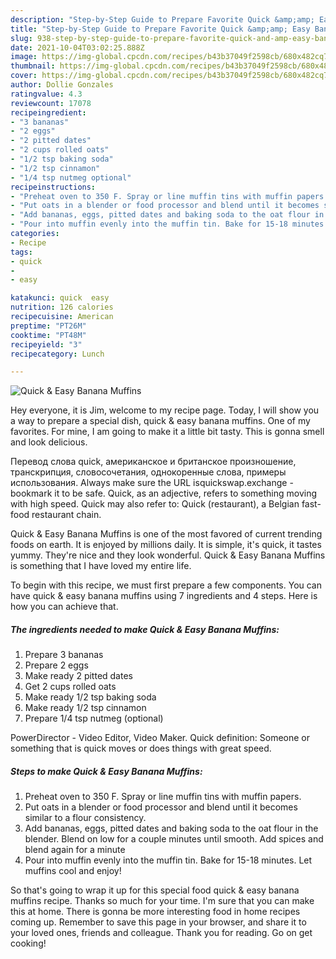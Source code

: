 ```yaml
---
description: "Step-by-Step Guide to Prepare Favorite Quick &amp;amp; Easy Banana Muffins"
title: "Step-by-Step Guide to Prepare Favorite Quick &amp;amp; Easy Banana Muffins"
slug: 938-step-by-step-guide-to-prepare-favorite-quick-and-amp-easy-banana-muffins
date: 2021-10-04T03:02:25.888Z
image: https://img-global.cpcdn.com/recipes/b43b37049f2598cb/680x482cq70/quick-easy-banana-muffins-recipe-main-photo.jpg
thumbnail: https://img-global.cpcdn.com/recipes/b43b37049f2598cb/680x482cq70/quick-easy-banana-muffins-recipe-main-photo.jpg
cover: https://img-global.cpcdn.com/recipes/b43b37049f2598cb/680x482cq70/quick-easy-banana-muffins-recipe-main-photo.jpg
author: Dollie Gonzales
ratingvalue: 4.3
reviewcount: 17078
recipeingredient:
- "3 bananas"
- "2 eggs"
- "2 pitted dates"
- "2 cups rolled oats"
- "1/2 tsp baking soda"
- "1/2 tsp cinnamon"
- "1/4 tsp nutmeg optional"
recipeinstructions:
- "Preheat oven to 350 F. Spray or line muffin tins with muffin papers."
- "Put oats in a blender or food processor and blend until it becomes similar to a flour consistency."
- "Add bananas, eggs, pitted dates and baking soda to the oat flour in the blender. Blend on low for a couple minutes until smooth. Add spices and blend again for a minute"
- "Pour into muffin evenly into the muffin tin. Bake for 15-18 minutes. Let muffins cool and enjoy!"
categories:
- Recipe
tags:
- quick
- 
- easy

katakunci: quick  easy 
nutrition: 126 calories
recipecuisine: American
preptime: "PT26M"
cooktime: "PT48M"
recipeyield: "3"
recipecategory: Lunch

---
```



![Quick &amp; Easy Banana Muffins](https://img-global.cpcdn.com/recipes/b43b37049f2598cb/680x482cq70/quick-easy-banana-muffins-recipe-main-photo.jpg)

Hey everyone, it is Jim, welcome to my recipe page. Today, I will show you a way to prepare a special dish, quick &amp; easy banana muffins. One of my favorites. For mine, I am going to make it a little bit tasty. This is gonna smell and look delicious.

Перевод слова quick, американское и британское произношение, транскрипция, словосочетания, однокоренные слова, примеры использования. Always make sure the URL isquickswap.exchange - bookmark it to be safe. Quick, as an adjective, refers to something moving with high speed. Quick may also refer to: Quick (restaurant), a Belgian fast-food restaurant chain.

Quick &amp; Easy Banana Muffins is one of the most favored of current trending foods on earth. It is enjoyed by millions daily. It is simple, it's quick, it tastes yummy. They're nice and they look wonderful. Quick &amp; Easy Banana Muffins is something that I have loved my entire life.


To begin with this recipe, we must first prepare a few components. You can have quick &amp; easy banana muffins using 7 ingredients and 4 steps. Here is how you can achieve that.

<!--inarticleads1-->

##### The ingredients needed to make Quick &amp; Easy Banana Muffins:

1. Prepare 3 bananas
1. Prepare 2 eggs
1. Make ready 2 pitted dates
1. Get 2 cups rolled oats
1. Make ready 1/2 tsp baking soda
1. Make ready 1/2 tsp cinnamon
1. Prepare 1/4 tsp nutmeg (optional)


PowerDirector - Video Editor, Video Maker. Quick definition: Someone or something that is quick moves or does things with great speed. 

<!--inarticleads2-->

##### Steps to make Quick &amp; Easy Banana Muffins:

1. Preheat oven to 350 F. Spray or line muffin tins with muffin papers.
1. Put oats in a blender or food processor and blend until it becomes similar to a flour consistency.
1. Add bananas, eggs, pitted dates and baking soda to the oat flour in the blender. Blend on low for a couple minutes until smooth. Add spices and blend again for a minute
1. Pour into muffin evenly into the muffin tin. Bake for 15-18 minutes. Let muffins cool and enjoy!




So that's going to wrap it up for this special food quick &amp; easy banana muffins recipe. Thanks so much for your time. I'm sure that you can make this at home. There is gonna be more interesting food in home recipes coming up. Remember to save this page in your browser, and share it to your loved ones, friends and colleague. Thank you for reading. Go on get cooking!
